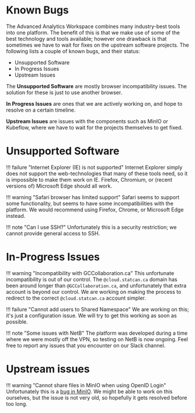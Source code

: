 # Known Bugs

The Advanced Analytics Workspace combines many industry-best tools into one platform. The benefit of this is that we make use of some of the best technology and tools available; however one drawback is that sometimes we have to wait for fixes on the upstream software projects. The following lists a couple of known bugs, and their status:

- Unsupported Software
- In Progress Issues
- Upstream Issues


The **Unsupported Software** are mostly browser incompatibility issues. The solution for these is just to use another browser.


**In Progress Issues** are ones that we are actively working on, and hope to resolve on a certain timeline.


**Upstream Issues** are issues with the components such as MinIO or Kubeflow, where we have to wait for the projects themselves to get fixed.


# Unsupported Software

!!! failure "Internet Explorer (IE) is not supported"
    Internet Explorer simply does not support the web-technologies that many of these tools need,
    so it is impossible to make them work on IE. Firefox, Chromium, or (recent versions of) Microsoft Edge should all work.

!!! warning "Safari browser has limited support"
    Safari seems to support some functionality, but seems to have some incompatibilities with the platform. 
    We would recommend using Firefox, Chrome, or Microsoft Edge instead.

!!! note "Can I use SSH?"
    Unfortunately this is a security restriction; we cannot provide general access to SSH.

# In-Progress Issues

!!! warning "Incompatibility with GCCollaboration.ca"
    This unfortunate incompatibility is out of our control. The `@cloud.statcan.ca` domain has been around longer
    than `@GCCollaboration.ca`, and unfortunately that extra account is beyond our control. We are working on making the
    process to redirect to the correct `@cloud.statcan.ca` account simpler.

!!! failure "Cannot add users to Shared Namespace"
    We are working on this; it's just a configuration issue. We will try to get this working as soon as possible.

!!! note "Some issues with NetB"
    The platform was developed during a time where we were mostly off the VPN, so testing on NetB is now ongoing.
    Feel free to report any issues that you encounter on our Slack channel.

# Upstream issues

!!! warning "Cannot share files in MinIO when using OpenID Login"
    Unfortunately this is a [bug in MinIO](https://github.com/minio/minio/issues/8935). We might be able to work
    on this ourselves, but the issue is not very old, so hopefully it gets resolved before too long.
